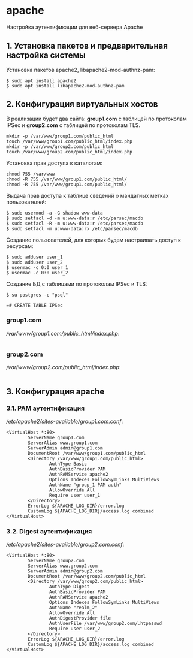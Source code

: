 # apache
Настройка аутентификации для веб-сервера Apache 

## 1. Установка пакетов и предварительная настройка системы

Установка пакетов apache2, libapache2-mod-authnz-pam:

```
$ sudo apt install apache2 
$ sudo apt install libapache2-mod-authnz-pam 
```

## 2. Конфигурация виртуальных хостов

В реализации будет два сайта: **group1.com** с таблицей по протоколам IPSec и **group2.com** с таблицей по протоколам TLS.

```
mkdir -p /var/www/group1.com/public_html
touch /var/www/group1.com/public_html/index.php
mkdir -p /var/www/group2.com/public_html
touch /var/www/group2.com/public_html/index.php
```

Установка прав доступа к каталогам:

```
chmod 755 /var/www
chmod -R 755 /var/www/group1.com/public_html/
chmod -R 755 /var/www/group1.com/public_html/
```

Выдача прав доступа к таблице сведений о мандатных метках пользователей:

```
$ sudo usermod -a -G shadow www-data
$ sudo setfacl -d -m u:www-data:r /etc/parsec/macdb
$ sudo setfacl -R -m u:www-data:r /etc/parsec/macdb
$ sudo setfacl -m u:www-data:rx /etc/parsec/macdb
```

Создание пользователей, для которых будем настраивать доступ к ресурсам:

```
$ sudo adduser user_1
$ sudo adduser user_2
$ usermac -c 0:0 user_1
$ usermac -c 0:0 user_2
```

Создание БД с таблицами по протоколам IPSec и TLS:

```
$ su postgres -c "psql" 
```

```
=# CREATE TABLE IPSec
```

### group1.com

*/var/www/group1.com/public_html/index.php*:
```
```


### group2.com


*/var/www/group2.com/public_html/index.php*:
```
```



## 3. Конфигурация apache

### 3.1. PAM аутентификация


*/etc/apache2/sites-available/group1.com.conf*:

```
<VirtualHost *:80>
        ServerName group1.com
        ServerAlias www.group1.com
        ServerAdmin admin@group1.com
        DocumentRoot /var/www/group1.com/public_html
        <Directory /var/www/group1.com/public_html>
                AuthType Basic
                AuthBasicProvider PAM
                AuthPAMService apache2
                Options Indexes FollowSymLinks MultiViews
                AuthName "group_1 PAM auth"
                AllowOverride All
                Require user user_1
        </Directory>
        ErrorLog ${APACHE_LOG_DIR}/error.log
        CustomLog ${APACHE_LOG_DIR}/access.log combined
</VirtualHost>
```

### 3.2. Digest аутентификация


*/etc/apache2/sites-available/group2.com.conf*:

```
<VirtualHost *:80>
        ServerName group2.com
        ServerAlias www.group2.com
        ServerAdmin admin@group2.com
        DocumentRoot /var/www/group2.com/public_html
        <Directory /var/www/group2.com/public_html>
                AuthType Digest
                AuthBasicProvider PAM
                AuthPAMService apache2
                Options Indexes FollowSymLinks MultiViews
                AuthName "realm_2"
                AllowOverride All
                AuthDigestProvider file
                AuthUserFile /var/www/group2.com/.htpasswd
                Require user user_2
        </Directory>
        ErrorLog ${APACHE_LOG_DIR}/error.log
        CustomLog ${APACHE_LOG_DIR}/access.log combined
</VirtualHost>
```


